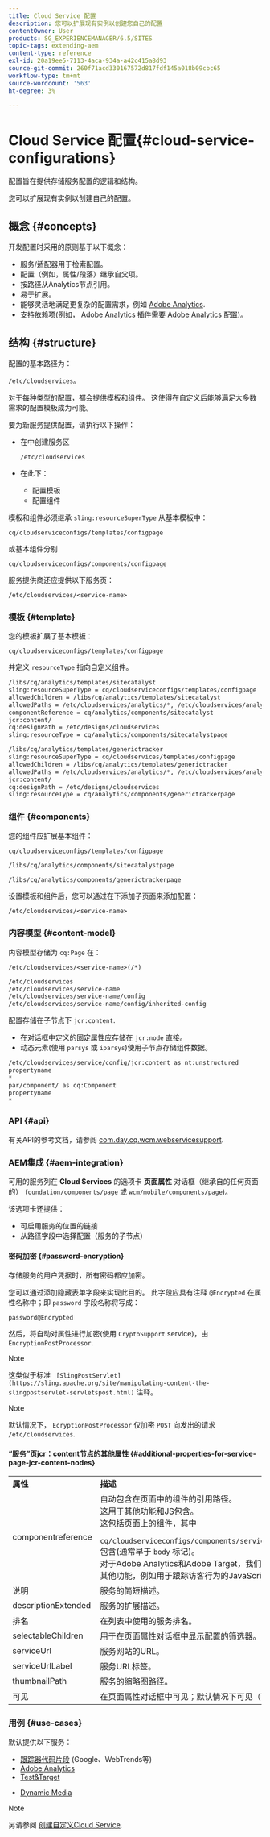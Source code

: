 ```yaml
---
title: Cloud Service 配置
description: 您可以扩展现有实例以创建您自己的配置
contentOwner: User
products: SG_EXPERIENCEMANAGER/6.5/SITES
topic-tags: extending-aem
content-type: reference
exl-id: 20a19ee5-7113-4aca-934a-a42c415a8d93
source-git-commit: 260f71acd330167572d817fdf145a018b09cbc65
workflow-type: tm+mt
source-wordcount: '563'
ht-degree: 3%

---
```


# Cloud Service 配置{#cloud-service-configurations}

配置旨在提供存储服务配置的逻辑和结构。

您可以扩展现有实例以创建自己的配置。

## 概念 {#concepts}

开发配置时采用的原则基于以下概念：

* 服务/适配器用于检索配置。
* 配置（例如，属性/段落）继承自父项。
* 按路径从Analytics节点引用。
* 易于扩展。
* 能够灵活地满足更复杂的配置需求，例如 [Adobe Analytics](/help/sites-administering/marketing-cloud.md#integrating-with-adobe-analytics).
* 支持依赖项(例如， [Adobe Analytics](/help/sites-administering/marketing-cloud.md#integrating-with-adobe-analytics) 插件需要 [Adobe Analytics](/help/sites-administering/marketing-cloud.md#integrating-with-adobe-analytics) 配置)。

## 结构 {#structure}

配置的基本路径为：

`/etc/cloudservices`。

对于每种类型的配置，都会提供模板和组件。 这使得在自定义后能够满足大多数需求的配置模板成为可能。

要为新服务提供配置，请执行以下操作：

* 在中创建服务区

  `/etc/cloudservices`

* 在此下：

   * 配置模板
   * 配置组件

模板和组件必须继承 `sling:resourceSuperType` 从基本模板中：

`cq/cloudserviceconfigs/templates/configpage`

或基本组件分别

`cq/cloudserviceconfigs/components/configpage`

服务提供商还应提供以下服务页：

`/etc/cloudservices/<service-name>`

### 模板 {#template}

您的模板扩展了基本模板：

`cq/cloudserviceconfigs/templates/configpage`

并定义 `resourceType` 指向自定义组件。

```xml
/libs/cq/analytics/templates/sitecatalyst
sling:resourceSuperType = cq/cloudserviceconfigs/templates/configpage
allowedChildren = /libs/cq/analytics/templates/sitecatalyst
allowedPaths = /etc/cloudservices/analytics/*, /etc/cloudservices/analytics/.*
componentReference = cq/analytics/components/sitecatalyst
jcr:content/
cq:designPath = /etc/designs/cloudservices
sling:resourceType = cq/analytics/components/sitecatalystpage

/libs/cq/analytics/templates/generictracker
sling:resourceSuperType = cq/cloudservices/templates/configpage
allowedChildren = /libs/cq/analytics/templates/generictracker
allowedPaths = /etc/cloudservices/analytics/*, /etc/cloudservices/analytics/.*
jcr:content/
cq:designPath = /etc/designs/cloudservices
sling:resourceType = cq/analytics/components/generictrackerpage
```

### 组件 {#components}

您的组件应扩展基本组件：

`cq/cloudserviceconfigs/templates/configpage`

```xml
/libs/cq/analytics/components/sitecatalystpage

/libs/cq/analytics/components/generictrackerpage
```

设置模板和组件后，您可以通过在下添加子页面来添加配置：

`/etc/cloudservices/<service-name>`

### 内容模型 {#content-model}

内容模型存储为 `cq:Page` 在：

`/etc/cloudservices/<service-name>(/*)`

```xml
/etc/cloudservices
/etc/cloudservices/service-name
/etc/cloudservices/service-name/config
/etc/cloudservices/service-name/config/inherited-config
```

配置存储在子节点下 `jcr:content`.

* 在对话框中定义的固定属性应存储在 `jcr:node` 直接。
* 动态元素(使用 `parsys` 或 `iparsys`)使用子节点存储组件数据。

```xml
/etc/cloudservices/service/config/jcr:content as nt:unstructured
propertyname
*
par/component/ as cq:Component
propertyname
*
```

### API {#api}

有关API的参考文档，请参阅 [com.day.cq.wcm.webservicesupport](https://developer.adobe.com/experience-manager/reference-materials/6-5/javadoc/com/day/cq/wcm/webservicesupport/package-summary.html).

### AEM集成 {#aem-integration}

可用的服务列在 **Cloud Services** 的选项卡 **页面属性** 对话框（继承自的任何页面的） `foundation/components/page` 或 `wcm/mobile/components/page`)。

该选项卡还提供：

* 可启用服务的位置的链接
* 从路径字段中选择配置（服务的子节点）

#### 密码加密 {#password-encryption}

存储服务的用户凭据时，所有密码都应加密。

您可以通过添加隐藏表单字段来实现此目的。 此字段应具有注释 `@Encrypted` 在属性名称中；即 `password` 字段名称将写成：

`password@Encrypted`

然后，将自动对属性进行加密(使用 `CryptoSupport` service)，由 `EncryptionPostProcessor`.

>[!NOTE]
>
>这类似于标准 ` [SlingPostServlet](https://sling.apache.org/site/manipulating-content-the-slingpostservlet-servletspost.html)` 注释。

>[!NOTE]
>
>默认情况下， `EcryptionPostProcessor` 仅加密 `POST` 向发出的请求 `/etc/cloudservices`.

#### “服务”页jcr：content节点的其他属性 {#additional-properties-for-service-page-jcr-content-nodes}

<table>
 <tbody>
  <tr>
   <td><strong>属性</strong></td>
   <td><strong>描述</strong></td>
  </tr>
  <tr>
   <td>componentreference</td>
   <td>自动包含在页面中的组件的引用路径。<br /> 这用于其他功能和JS包含。<br /> 这包括页面上的组件，其中<br /> <code> cq/cloudserviceconfigs/components/servicecomponents</code><br /> 包含(通常早于 <code>body</code> 标记)。<br /> 对于Adobe Analytics和Adobe Target，我们使用它来包含其他功能，例如用于跟踪访客行为的JavaScript调用。</td>
  </tr>
  <tr>
   <td>说明</td>
   <td>服务的简短描述。<br /> </td>
  </tr>
  <tr>
   <td>descriptionExtended</td>
   <td>服务的扩展描述。</td>
  </tr>
  <tr>
   <td>排名</td>
   <td>在列表中使用的服务排名。</td>
  </tr>
  <tr>
   <td>selectableChildren</td>
   <td>用于在页面属性对话框中显示配置的筛选器。</td>
  </tr>
  <tr>
   <td>serviceUrl</td>
   <td>服务网站的URL。</td>
  </tr>
  <tr>
   <td>serviceUrlLabel</td>
   <td>服务URL标签。</td>
  </tr>
  <tr>
   <td>thumbnailPath</td>
   <td>服务的缩略图路径。</td>
  </tr>
  <tr>
   <td>可见</td>
   <td>在页面属性对话框中可见；默认情况下可见（可选）</td>
  </tr>
 </tbody>
</table>

### 用例 {#use-cases}

默认提供以下服务：

* [跟踪器代码片段](/help/sites-administering/external-providers.md) (Google、WebTrends等)
* [Adobe Analytics](/help/sites-administering/marketing-cloud.md#integrating-with-adobe-analytics)
* [Test&amp;Target](/help/sites-administering/marketing-cloud.md#integrating-with-adobe-target)
<!-- Search&Promote is end of life as of September 1, 2022 * [Search&Promote](/help/sites-administering/marketing-cloud.md#integrating-with-search-promote) -->
* [Dynamic Media](/help/sites-administering/marketing-cloud.md#integrating-with-scene)

>[!NOTE]
>
>另请参阅 [创建自定义Cloud Service](/help/sites-developing/extending-cloud-config-custom-cloud.md).
